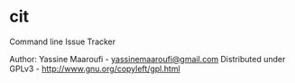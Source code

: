 cit
===

Command line Issue Tracker


Author:  Yassine Maaroufi - <yassinemaaroufi@gmail.com>
Distributed under GPLv3 - http://www.gnu.org/copyleft/gpl.html
